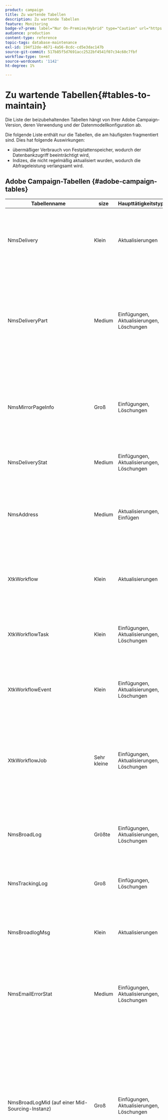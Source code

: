 ```yaml
---
product: campaign
title: Zu wartende Tabellen
description: Zu wartende Tabellen
feature: Monitoring
badge-v7-prem: label="Nur On-Premise/Hybrid" type="Caution" url="https://experienceleague.adobe.com/docs/campaign-classic/using/installing-campaign-classic/architecture-and-hosting-models/hosting-models-lp/hosting-models.html?lang=de" tooltip="Gilt nur für Hybrid- und On-Premise-Bereitstellungen"
audience: production
content-type: reference
topic-tags: database-maintenance
exl-id: 194f12de-4671-4a56-8cdc-cd5e3dac147b
source-git-commit: 517b85f5d7691acc2522bf4541f07c34c60c7fbf
workflow-type: tm+mt
source-wordcount: '1142'
ht-degree: 1%

---
```


# Zu wartende Tabellen{#tables-to-maintain}



Die Liste der beizubehaltenden Tabellen hängt von Ihrer Adobe Campaign-Version, deren Verwendung und der Datenmodellkonfiguration ab.

Die folgende Liste enthält nur die Tabellen, die am häufigsten fragmentiert sind. Dies hat folgende Auswirkungen:

* übermäßiger Verbrauch von Festplattenspeicher, wodurch der Datenbankzugriff beeinträchtigt wird,
* Indizes, die nicht regelmäßig aktualisiert wurden, wodurch die Abfrageleistung verlangsamt wird.

## Adobe Campaign-Tabellen {#adobe-campaign-tables}

<table> 
 <thead> 
  <tr> 
   <th> <strong>Tabellenname </strong><br /> </th> 
   <th> <strong>size</strong><br /> </th> 
   <th> <strong>Haupttätigkeitstyp</strong><br /> </th> 
   <th> <strong>Erklärung</strong><br /> </th> 
  </tr> 
 </thead> 
 <tbody> 
  <tr> 
   <td> NmsDelivery<br /> </td> 
   <td> Klein<br /> </td> 
   <td> Aktualisierungen<br /> </td> 
   <td> Pro Versandaktion gibt es einen Datensatz. Ein einzelner Datensatz kann mehrmals aktualisiert werden, um den Versandfortschritt widerzuspiegeln, sodass Indizes in dieser Tabelle in der Regel schnell fragmentiert werden. <br /> </td> 
  </tr> 
  <tr> 
   <td> NmsDeliveryPart<br /> </td> 
   <td> Medium<br /> </td> 
   <td> Einfügungen, Aktualisierungen, Löschungen<br /> </td> 
   <td> Arbeitstabelle, in die während der Versandvorbereitung Datensätze eingefügt werden. Sie werden dann während des Versands aktualisiert und schließlich gelöscht, sobald der Versand abgeschlossen ist.<br /> Diese Tabelle neigt dazu, schnell zu fragmentieren, obwohl ihre durchschnittliche Größe ziemlich begrenzt ist.<br /> </td> 
  </tr> 
  <tr> 
   <td> NmsMirrorPageInfo<br /> </td> 
   <td> Groß<br /> </td> 
   <td> Einfügungen, Löschungen<br /> </td> 
   <td> Diese Tabelle enthält die Informationen, die zum Generieren personalisierter Mirror-Seiten erforderlich sind. Es enthält ein Memo-Feld (CLOB) und ist daher tendenziell sehr groß. Das Volumen ist direkt proportional zur Historie der beibehaltenen Mirror-Seiten. <br /> </td> 
  </tr> 
  <tr> 
   <td> NmsDeliveryStat<br /> </td> 
   <td> Medium<br /> </td> 
   <td> Einfügungen, Aktualisierungen, Löschungen<br /> </td> 
   <td> Diese Tabelle enthält Statistiken zum Versandprozess. Seine Aufzeichnungen werden regelmäßig aktualisiert. <br /> </td> 
  </tr> 
  <tr> 
   <td> NmsAddress<br /> </td> 
   <td> Medium<br /> </td> 
   <td> Aktualisierungen, Einfügen<br /> </td> 
   <td> Diese Tabelle enthält Informationen zu E-Mail-Adressen. Sie wird im Rahmen der Quarantäne häufig aktualisiert (Datensätze werden beim ersten Versandfehler erstellt, aktualisiert, wenn sich die Zähler ändern, und gelöscht, sobald der Versand erfolgreich war). <br /> </td> 
  </tr> 
  <tr> 
   <td> XtkWorkflow<br /> </td> 
   <td> Klein<br /> </td> 
   <td> Aktualisierungen<br /> </td> 
   <td> Pro Workflow-Instanz gibt es einen Datensatz, sodass nur sehr wenige Datensätze vorhanden sind. Die Tabelle wird jedoch regelmäßig aktualisiert, um den Status und den Fortschritt widerzuspiegeln.<br /> </td> 
  </tr> 
  <tr> 
   <td> XtkWorkflowTask<br /> </td> 
   <td> Klein<br /> </td> 
   <td> Einfügungen, Aktualisierungen, Löschungen<br /> </td> 
   <td> Jede Ausführung einer Workflow-Aktivität führt zur Erstellung eines Datensatzes in dieser Tabelle. Der Bereinigungsmechanismus löscht sie, sobald sie abgelaufen sind.<br /> </td> 
  </tr> 
  <tr> 
   <td> XtkWorkflowEvent<br /> </td> 
   <td> Klein<br /> </td> 
   <td> Einfügungen, Aktualisierungen, Löschungen<br /> </td> 
   <td> Jede Transition zwischen Aufgaben in einem Workflow führt zur Erstellung eines Datensatzes in dieser Tabelle. Der Bereinigungsmechanismus löscht sie, sobald sie abgelaufen sind. <br /> </td> 
  </tr> 
  <tr> 
   <td> XtkWorkflowJob<br /> </td> 
   <td> Sehr kleine <br /> </td> 
   <td> Einfügungen, Aktualisierungen, Löschungen<br /> </td> 
   <td> Diese Tabelle ist spezifisch für die Workflow-Engine. Es ermöglicht das Senden von Befehlen an Workflows (z. B. Starten, Stoppen, Pause). Diese Tabelle ist zwar klein, wird aber bei der Bereinigung der mit Workflows verknüpften Transaktionstabellen berücksichtigt.<br /> </td> 
  </tr> 
  <tr> 
   <td> NmsBroadLog<br /> </td> 
   <td> Größte<br /> </td> 
   <td> Einfügungen, Aktualisierungen, Löschungen<br /> </td> 
   <td> Dies ist die größte Tabelle im System. Pro gesendeter Nachricht wird ein Datensatz verwendet. Diese Datensätze werden eingefügt, aktualisiert, um den Versandstatus zu verfolgen, und gelöscht, wenn der Verlauf bereinigt wird. <br /> </td> 
  </tr> 
  <tr> 
   <td> NmsTrackingLog<br /> </td> 
   <td> Groß<br /> </td> 
   <td> Einfügungen, Löschungen<br /> </td> 
   <td> Trackinglogs werden eingefügt und gelöscht, wenn der Verlauf bereinigt wird. Sie werden jedoch nicht aktualisiert. <br /> </td> 
  </tr> 
  <tr> 
   <td> NmsBroadlogMsg <br /> </td> 
   <td> Klein<br /> </td> 
   <td> Aktualisierungen<br /> </td> 
   <td> Diese Tabelle enthält Informationen, die zur Qualifizierung von SMTP-Fehlern verwendet werden. Er ist relativ klein, wird aber massiv aktualisiert, sodass Indizes auf dieser Tabelle tendenziell schnell fragmentiert werden. <br /> </td> 
  </tr> 
  <tr> 
   <td> NmsEmailErrorStat<br /> </td> 
   <td> Medium<br /> </td> 
   <td> Einfügungen, Aktualisierungen, Löschungen<br /> </td> 
   <td> Diese Tabelle enthält die Aggregate für SMTP-Fehler, sortiert nach Domain. Sie enthält zunächst detaillierte Informationen, die von der Bereinigungsaufgabe aggregiert werden, sobald sie veraltet ist. <br /> </td> 
  </tr> 
  <tr> 
   <td> NmsBroadLogMid (auf einer Mid-Sourcing-Instanz)<br /> </td> 
   <td> Groß<br /> </td> 
   <td> Einfügungen, Aktualisierungen, Löschungen<br /> </td> 
   <td> Nur wenn die Instanz 5.10 (oder höher) als Mid-Sourcing-Instanz verwendet wird. Dies ist eine der größten Tabellen in der Datenbank. Pro gesendeter Nachricht wird ein Datensatz verwendet. Diese Datensätze werden eingefügt, aktualisiert, um den Versandstatus zu verfolgen, und gelöscht, wenn der Verlauf bereinigt wird. Bei der Verwendung von Mid-Sourcing wird empfohlen, den Verlauf zu begrenzen (in der Regel weniger als zwei Monate), sodass diese Tabelle hinsichtlich der Größe angemessen bleibt (weniger als 30 Vorgänge für 60 Millionen Zeilen, data+index), aber es ist sehr wichtig, sie von Zeit zu Zeit neu zu erstellen. <br /> </td> 
  </tr> 
  <tr> 
   <td> NmsBroadLogRcp (wenn die NmsRecipient-Tabelle verwendet wird) <br /> </td> 
   <td> Groß<br /> </td> 
   <td> Einfügungen, Aktualisierungen, Löschungen<br /> </td> 
   <td> Dies ist die größte Tabelle im System. Pro gesendeter Nachricht wird ein Datensatz verwendet. Diese Datensätze werden eingefügt, aktualisiert, um den Versandstatus zu verfolgen, und gelöscht, wenn der Verlauf bereinigt wird. Beachten Sie, dass diese Tabelle in Version 5.10 kleiner ist als die Entsprechung in Version 4.05 (NmsBroadLog), da der SMTP-Nachrichtentext in der NmsBroadLogMsg-Tabelle in Version 5.10 berücksichtigt wird. Es ist jedoch weiterhin wichtig, diese Tabelle regelmäßig neu zu indizieren (zunächst jede zweite Woche) und sie von Zeit zu Zeit (einmal monatlich oder bei Leistungseinbußen) vollständig neu zu erstellen. <br /> </td> 
  </tr> 
  <tr> 
   <td> YyyBroadLogXxx (wenn eine externe Empfängertabelle verwendet wird)<br /> </td> 
   <td> Groß<br /> </td> 
   <td> Einfügungen, Aktualisierungen, Löschungen<br /> </td> 
   <td> Wie NmsBroadLogRcp, jedoch mit einer externen Empfängertabelle. Bitte passen Sie JJJJ und XXX an die Werte in Ihrem Versand-Mapping an. <br /> </td> 
  </tr> 
  <tr> 
   <td> NmsTrackingLogRcp (wenn die NmsRecipient-Tabelle verwendet wird) <br /> </td> 
   <td> Groß<br /> </td> 
   <td> Einfügungen, Löschungen<br /> </td> 
   <td> Trackinglogs werden eingefügt und gelöscht, wenn der Verlauf bereinigt wird. Sie werden jedoch nicht aktualisiert. Das Volumen hängt von der Länge der Datenaufbewahrung ab. <br /> </td> 
  </tr> 
  <tr> 
   <td> YyyTrackingLogXxxx (wenn die externe Empfängertabelle verwendet wird)<br /> </td> 
   <td> Groß<br /> </td> 
   <td> Einfügungen, Löschungen<br /> </td> 
   <td> Wie NmsTrackingLogRcp, jedoch mit einer externen Empfängertabelle. Bitte passen Sie JJJJ und XXX an die Werte an, die in Ihrem Versand-Mapping verwendet werden. <br /> </td> 
  </tr> 
  <tr> 
   <td> NmsBroadLogRtEvent (Message Center-Ausführungsinstanz)<br /> </td> 
   <td> Groß<br /> </td> 
   <td> Einfügungen, Aktualisierungen, Löschungen<br /> </td> 
   <td> Ähnlich wie bei den anderen Broadlog-Tabellen, aber mit NmsRtEvent anstelle von NmsRecipient.<br /> </td> 
  </tr> 
  <tr> 
   <td> NmsTrackingLogRtEvent(Message Center-Ausführungsinstanz)<br /> </td> 
   <td> Groß<br /> </td> 
   <td> Einfügungen, Löschungen<br /> </td> 
   <td> Ähnelt den anderen trackingLog-Tabellen, jedoch mit der NmsRtEvent-Tabelle anstelle von NmsRecipient.<br /> </td> 
  </tr> 
  <tr> 
   <td> NmsRtEvent (Message Center-Ausführungsinstanz)<br /> </td> 
   <td> Groß<br /> </td> 
   <td> Einfügungen, Aktualisierungen, Löschungen<br /> </td> 
   <td> Tabelle, die die Message-Center-Ereigniswarteschlange enthält. Der Status dieser Ereignisse wird von Message Center während der Verarbeitung aktualisiert. Während der Bereinigung werden Löschvorgänge durchgeführt. Wir empfehlen Ihnen, den Index dieser Tabelle regelmäßig neu zu erstellen und neu zu erstellen.<br /> </td> 
  </tr> 
  <tr> 
   <td> NmsEventHisto (Message Center-Kontrollinstanz)<br /> </td> 
   <td> Groß<br /> </td> 
   <td> Einfügungen, Aktualisierungen, Löschungen<br /> </td> 
   <td> Ähnlich wie NmsRtEvent. Diese Tabelle archiviert jedes Ereignis aus allen Ausführungsinstanzen. Es wird von keinem Echtzeit-Prozess, sondern nur von Berichten verwendet.<br /> </td> 
  </tr> 
  <tr> 
   <td> NmsMobileApp<br /> </td> 
   <td> Sehr klein<br /> </td> 
   <td> Einfügungen, Aktualisierungen, Löschungen<br /> </td> 
   <td> Tabellen, die Mobile Apps und deren Konfiguration enthalten.<br /> </td> 
  </tr> 
  <tr> 
   <td> NmsAppSubscriptionRcp<br /> </td> 
   <td> Groß<br /> </td> 
   <td> Einfügen, Aktualisieren<br /> </td> 
   <td> Tabelle, die die Kennungen der Mobilgeräte (Adressen) enthält, die zum Senden der Benachrichtigung verwendet werden (ähnlich einer Empfängertabelle).<br /> </td> 
  </tr> 
  <tr> 
   <td> NmsBroadLogAppSubRcp<br /> </td> 
   <td> Groß<br /> </td> 
   <td> Einfügungen, Aktualisierungen, Löschungen<br /> </td> 
   <td> Ähnlich wie bei den anderen Broadlog-Tabellen, aber mit NmsappSubscriptionRcp anstelle von NmsRecipient.<br /> </td> 
  </tr> 
  <tr> 
   <td> NmsTrackingLogAppSubRcp<br /> </td> 
   <td> Groß<br /> </td> 
   <td> Einfügungen, Löschungen<br /> </td> 
   <td> Ähnlich wie bei den anderen trackingLog-Tabellen, aber mit der NmsappSubscriptionRcp-Tabelle anstelle von NmsRecipient.<br /> </td> 
  </tr> 
  <tr> 
   <td> XtkSessionInfo<br /> </td> 
   <td> Klein<br /> </td> 
   <td> Einfügungen, Löschungen<br /> </td> 
   <td> Tabelle mit Benutzersitzungen. Die Anzahl der Einfügungen und Löschungen ist sehr wichtig.<br /> </td> 
  </tr> 
 </tbody> 
</table>

## Kundentabellen {#customer-tables}

Zusätzlich zu der obigen Liste können Tabellen, die von Kunden während der Plattformeinrichtung erstellte (nicht im Adobe Campaign-Datenmodell vorhandene) Tabellen enthalten, auch der Fragmentierung unterliegen, insbesondere wenn sie während des Ladens oder Synchronisierens von Daten häufig aktualisiert werden. Diese Tabellen können Teil des standardmäßigen Adobe Campaign-Datenmodells sein (z. B. **NmsRecipient**). In diesem Fall ist es Aufgabe des Administrators der Adobe Campaign-Plattform, eine Prüfung seines spezifischen Datenbankmodells durchzuführen, um diese benutzerdefinierten Tabellen zu finden. Diese Tabellen werden in unseren Wartungsverfahren nicht unbedingt explizit erwähnt.
